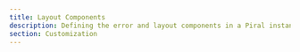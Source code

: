 ```yaml
---
title: Layout Components
description: Defining the error and layout components in a Piral instance.
section: Customization
---
```

